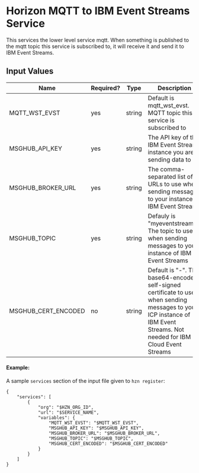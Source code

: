 # Horizon MQTT to IBM Event Streams Service

This services the lower level service mqtt. When something is published to the mqtt topic this service is subscribed to, it will receive it and send it to IBM Event Streams.

## Input Values

| Name | Required? | Type | Description |
| ---- | --------- | ---- | ---------------- |
| MQTT_WST_EVST | yes | string | Default is mqtt_wst_evst. MQTT topic this service is subscribed to | 
| MSGHUB_API_KEY | yes | string | The API key of the IBM Event Streams instance you are sending data to |
| MSGHUB_BROKER_URL | yes | string | The comma-separated list of URLs to use when sending messages to your instance of IBM Event Streams |
| MSGHUB_TOPIC | yes | string | Defauly is "myeventstreams." The topic to use when sending messages to your instance of IBM Event Streams |
| MSGHUB_CERT_ENCODED | no | string | Default is "-". The base64-encoded self-signed certificate to use when sending messages to your ICP instance of  IBM Event Streams. Not needed for IBM Cloud Event Streams |

#### Example:
A sample `services` section of the input file given to `hzn register`:
```
{
    "services": [
        {
            "org": "$HZN_ORG_ID",
            "url": "$SERVICE_NAME",
            "variables": {
                "MQTT_WST_EVST": "$MQTT_WST_EVST",
                "MSGHUB_API_KEY": "$MSGHUB_API_KEY",
                "MSGHUB_BROKER_URL": "$MSGHUB_BROKER_URL",
                "MSGHUB_TOPIC": "$MSGHUB_TOPIC",
                "MSGHUB_CERT_ENCODED": "$MSGHUB_CERT_ENCODED"
            }
        }
    ]
}
```

